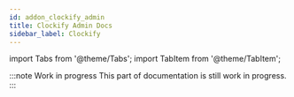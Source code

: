 ```yaml
---
id: addon_clockify_admin
title: Clockify Admin Docs 
sidebar_label: Clockify
---
```


import Tabs from '@theme/Tabs';
import TabItem from '@theme/TabItem';

:::note Work in progress
This part of documentation is still work in progress.
:::

